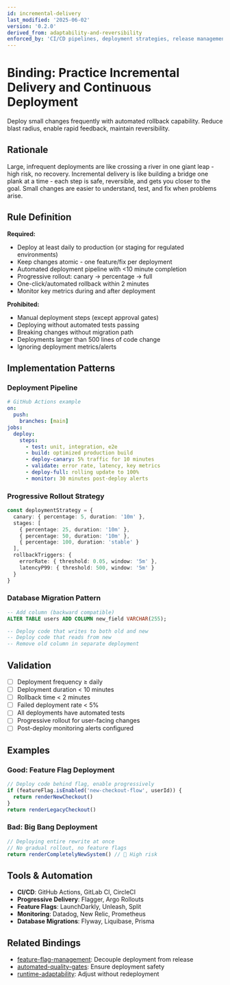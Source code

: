```yaml
---
id: incremental-delivery
last_modified: '2025-06-02'
version: '0.2.0'
derived_from: adaptability-and-reversibility
enforced_by: 'CI/CD pipelines, deployment strategies, release management'
---
```


# Binding: Practice Incremental Delivery and Continuous Deployment

Deploy small changes frequently with automated rollback capability. Reduce blast radius, enable rapid feedback, maintain reversibility.

## Rationale

Large, infrequent deployments are like crossing a river in one giant leap - high risk, no recovery. Incremental delivery is like building a bridge one plank at a time - each step is safe, reversible, and gets you closer to the goal. Small changes are easier to understand, test, and fix when problems arise.

## Rule Definition

**Required:**
- Deploy at least daily to production (or staging for regulated environments)
- Keep changes atomic - one feature/fix per deployment
- Automated deployment pipeline with <10 minute completion
- Progressive rollout: canary → percentage → full
- One-click/automated rollback within 2 minutes
- Monitor key metrics during and after deployment

**Prohibited:**
- Manual deployment steps (except approval gates)
- Deploying without automated tests passing
- Breaking changes without migration path
- Deployments larger than 500 lines of code change
- Ignoring deployment metrics/alerts

## Implementation Patterns

### Deployment Pipeline
```yaml
# GitHub Actions example
on:
  push:
    branches: [main]
jobs:
  deploy:
    steps:
      - test: unit, integration, e2e
      - build: optimized production build
      - deploy-canary: 5% traffic for 10 minutes
      - validate: error rate, latency, key metrics
      - deploy-full: rolling update to 100%
      - monitor: 30 minutes post-deploy alerts
```

### Progressive Rollout Strategy
```typescript
const deploymentStrategy = {
  canary: { percentage: 5, duration: '10m' },
  stages: [
    { percentage: 25, duration: '10m' },
    { percentage: 50, duration: '10m' },
    { percentage: 100, duration: 'stable' }
  ],
  rollbackTriggers: {
    errorRate: { threshold: 0.05, window: '5m' },
    latencyP99: { threshold: 500, window: '5m' }
  }
}
```

### Database Migration Pattern
```sql
-- Add column (backward compatible)
ALTER TABLE users ADD COLUMN new_field VARCHAR(255);

-- Deploy code that writes to both old and new
-- Deploy code that reads from new
-- Remove old column in separate deployment
```

## Validation

- [ ] Deployment frequency ≥ daily
- [ ] Deployment duration < 10 minutes
- [ ] Rollback time < 2 minutes
- [ ] Failed deployment rate < 5%
- [ ] All deployments have automated tests
- [ ] Progressive rollout for user-facing changes
- [ ] Post-deploy monitoring alerts configured

## Examples

### Good: Feature Flag Deployment
```typescript
// Deploy code behind flag, enable progressively
if (featureFlag.isEnabled('new-checkout-flow', userId)) {
  return renderNewCheckout()
}
return renderLegacyCheckout()
```

### Bad: Big Bang Deployment
```typescript
// Deploying entire rewrite at once
// No gradual rollout, no feature flags
return renderCompletelyNewSystem() // 🚨 High risk
```

## Tools & Automation

- **CI/CD**: GitHub Actions, GitLab CI, CircleCI
- **Progressive Delivery**: Flagger, Argo Rollouts
- **Feature Flags**: LaunchDarkly, Unleash, Split
- **Monitoring**: Datadog, New Relic, Prometheus
- **Database Migrations**: Flyway, Liquibase, Prisma

## Related Bindings

- [feature-flag-management](feature-flag-management.md): Decouple deployment from release
- [automated-quality-gates](automated-quality-gates.md): Ensure deployment safety
- [runtime-adaptability](runtime-adaptability.md): Adjust without redeployment
